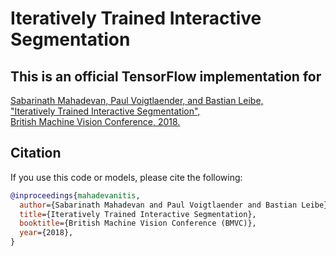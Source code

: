 # Iteratively Trained Interactive Segmentation

## This is an official TensorFlow implementation for

[
Sabarinath Mahadevan, Paul Voigtlaender, and Bastian Leibe,  
"Iteratively Trained Interactive Segmentation",  
British Machine Vision Conference, 2018.
](http://bmvc2018.org/contents/papers/0652.pdf)

## Citation

If you use this code or models, please cite the following:

```bibtex
@inproceedings{mahadevanitis,
  author={Sabarinath Mahadevan and Paul Voigtlaender and Bastian Leibe},
  title={Iteratively Trained Interactive Segmentation},
  booktitle={British Machine Vision Conference (BMVC)},
  year={2018},
}
```


